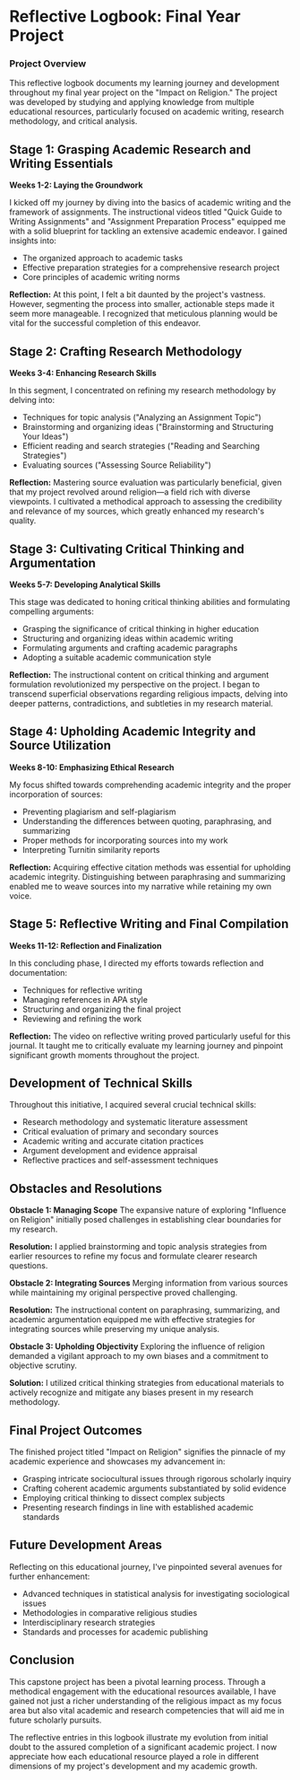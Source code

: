 # Reflective Logbook: Final Year Project

### Project Overview
This reflective logbook documents my learning journey and development throughout my final year project on the "Impact on Religion." The project was developed by studying and applying knowledge from multiple educational resources, particularly focused on academic writing, research methodology, and critical analysis.

## Stage 1: Grasping Academic Research and Writing Essentials
**Weeks 1-2: Laying the Groundwork**

I kicked off my journey by diving into the basics of academic writing and the framework of assignments. The instructional videos titled "Quick Guide to Writing Assignments" and "Assignment Preparation Process" equipped me with a solid blueprint for tackling an extensive academic endeavor. I gained insights into:
- The organized approach to academic tasks
- Effective preparation strategies for a comprehensive research project
- Core principles of academic writing norms

**Reflection:** At this point, I felt a bit daunted by the project's vastness. However, segmenting the process into smaller, actionable steps made it seem more manageable. I recognized that meticulous planning would be vital for the successful completion of this endeavor.

## Stage 2: Crafting Research Methodology
**Weeks 3-4: Enhancing Research Skills**

In this segment, I concentrated on refining my research methodology by delving into:
- Techniques for topic analysis ("Analyzing an Assignment Topic")
- Brainstorming and organizing ideas ("Brainstorming and Structuring Your Ideas")
- Efficient reading and search strategies ("Reading and Searching Strategies")
- Evaluating sources ("Assessing Source Reliability")

**Reflection:** Mastering source evaluation was particularly beneficial, given that my project revolved around religion—a field rich with diverse viewpoints. I cultivated a methodical approach to assessing the credibility and relevance of my sources, which greatly enhanced my research's quality.

## Stage 3: Cultivating Critical Thinking and Argumentation
**Weeks 5-7: Developing Analytical Skills**

This stage was dedicated to honing critical thinking abilities and formulating compelling arguments:
- Grasping the significance of critical thinking in higher education
- Structuring and organizing ideas within academic writing
- Formulating arguments and crafting academic paragraphs
- Adopting a suitable academic communication style

**Reflection:** The instructional content on critical thinking and argument formulation revolutionized my perspective on the project. I began to transcend superficial observations regarding religious impacts, delving into deeper patterns, contradictions, and subtleties in my research material.

## Stage 4: Upholding Academic Integrity and Source Utilization
**Weeks 8-10: Emphasizing Ethical Research**

My focus shifted towards comprehending academic integrity and the proper incorporation of sources:
- Preventing plagiarism and self-plagiarism
- Understanding the differences between quoting, paraphrasing, and summarizing
- Proper methods for incorporating sources into my work
- Interpreting Turnitin similarity reports

**Reflection:** Acquiring effective citation methods was essential for upholding academic integrity. Distinguishing between paraphrasing and summarizing enabled me to weave sources into my narrative while retaining my own voice.

## Stage 5: Reflective Writing and Final Compilation
**Weeks 11-12: Reflection and Finalization**

In this concluding phase, I directed my efforts towards reflection and documentation:
- Techniques for reflective writing
- Managing references in APA style
- Structuring and organizing the final project
- Reviewing and refining the work

**Reflection:** The video on reflective writing proved particularly useful for this journal. It taught me to critically evaluate my learning journey and pinpoint significant growth moments throughout the project.

## Development of Technical Skills

Throughout this initiative, I acquired several crucial technical skills:
- Research methodology and systematic literature assessment
- Critical evaluation of primary and secondary sources
- Academic writing and accurate citation practices
- Argument development and evidence appraisal
- Reflective practices and self-assessment techniques

## Obstacles and Resolutions

**Obstacle 1: Managing Scope**
The expansive nature of exploring "Influence on Religion" initially posed challenges in establishing clear boundaries for my research.

**Resolution:** I applied brainstorming and topic analysis strategies from earlier resources to refine my focus and formulate clearer research questions.

**Obstacle 2: Integrating Sources**
Merging information from various sources while maintaining my original perspective proved challenging.

**Resolution:** The instructional content on paraphrasing, summarizing, and academic argumentation equipped me with effective strategies for integrating sources while preserving my unique analysis.

**Obstacle 3: Upholding Objectivity**
Exploring the influence of religion demanded a vigilant approach to my own biases and a commitment to objective scrutiny.

**Solution:** I utilized critical thinking strategies from educational materials to actively recognize and mitigate any biases present in my research methodology.

## Final Project Outcomes

The finished project titled "Impact on Religion" signifies the pinnacle of my academic experience and showcases my advancement in:
- Grasping intricate sociocultural issues through rigorous scholarly inquiry
- Crafting coherent academic arguments substantiated by solid evidence
- Employing critical thinking to dissect complex subjects
- Presenting research findings in line with established academic standards

## Future Development Areas

Reflecting on this educational journey, I've pinpointed several avenues for further enhancement:
- Advanced techniques in statistical analysis for investigating sociological issues
- Methodologies in comparative religious studies
- Interdisciplinary research strategies
- Standards and processes for academic publishing

## Conclusion

This capstone project has been a pivotal learning process. Through a methodical engagement with the educational resources available, I have gained not just a richer understanding of the religious impact as my focus area but also vital academic and research competencies that will aid me in future scholarly pursuits.

The reflective entries in this logbook illustrate my evolution from initial doubt to the assured completion of a significant academic project. I now appreciate how each educational resource played a role in different dimensions of my project's development and my academic growth. 